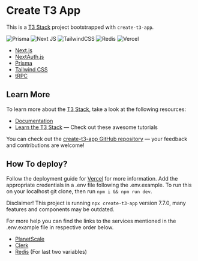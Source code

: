 # Create T3 App

This is a [T3 Stack](https://create.t3.gg/) project bootstrapped with `create-t3-app`.

![Prisma](https://img.shields.io/badge/Prisma-3982CE?style=for-the-badge&logo=Prisma&logoColor=white) ![Next JS](https://img.shields.io/badge/Next-black?style=for-the-badge&logo=next.js&logoColor=white) ![TailwindCSS](https://img.shields.io/badge/tailwindcss-%2338B2AC.svg?style=for-the-badge&logo=tailwind-css&logoColor=white) ![Redis](https://img.shields.io/badge/redis-%23DD0031.svg?style=for-the-badge&logo=redis&logoColor=white) ![Vercel](https://img.shields.io/badge/vercel-%23000000.svg?style=for-the-badge&logo=vercel&logoColor=white)

- [Next.js](https://nextjs.org)
- [NextAuth.js](https://next-auth.js.org)
- [Prisma](https://prisma.io) 
- [Tailwind CSS](https://tailwindcss.com)
- [tRPC](https://trpc.io)

## Learn More

To learn more about the [T3 Stack](https://create.t3.gg/), take a look at the following resources:

- [Documentation](https://create.t3.gg/)
- [Learn the T3 Stack](https://create.t3.gg/en/faq#what-learning-resources-are-currently-available) — Check out these awesome tutorials

You can check out the [create-t3-app GitHub repository](https://github.com/t3-oss/create-t3-app) — your feedback and contributions are welcome!

## How To deploy?
Follow the deployment guide for [Vercel](https://create.t3.gg/en/deployment/vercel) for more information.
Add the appropriate credentials in a .env file following the .env.example.
To run this on your localhost git clone, then run ```npm i && npm run dev```.

Disclaimer! This project is running `npx create-t3-app` version 7.7.0, many features and components may be outdated.

For more help you can find the links to the services mentioned in the .env.example file in respective order below.






- [PlanetScale]
- [Clerk]
- [Redis] (For last two variables)

[PlanetScale]: <https://planetscale.com/>
[Clerk]:<https://clerk.com/>
[Redis]: <https://console.upstash.com/login>
